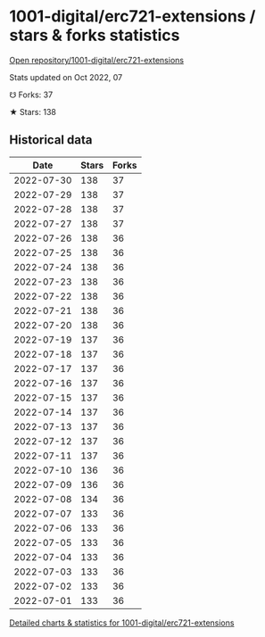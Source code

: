 # 1001-digital/erc721-extensions / stars & forks statistics

[Open repository/1001-digital/erc721-extensions](https://github.com/1001-digital/erc721-extensions)

Stats updated on Oct 2022, 07

☋ Forks: 37

★ Stars: 138

## Historical data
| Date | Stars | Forks |
|------|-------|-------|
| 2022-07-30 | 138 | 37 | 
| 2022-07-29 | 138 | 37 | 
| 2022-07-28 | 138 | 37 | 
| 2022-07-27 | 138 | 37 | 
| 2022-07-26 | 138 | 36 | 
| 2022-07-25 | 138 | 36 | 
| 2022-07-24 | 138 | 36 | 
| 2022-07-23 | 138 | 36 | 
| 2022-07-22 | 138 | 36 | 
| 2022-07-21 | 138 | 36 | 
| 2022-07-20 | 138 | 36 | 
| 2022-07-19 | 137 | 36 | 
| 2022-07-18 | 137 | 36 | 
| 2022-07-17 | 137 | 36 | 
| 2022-07-16 | 137 | 36 | 
| 2022-07-15 | 137 | 36 | 
| 2022-07-14 | 137 | 36 | 
| 2022-07-13 | 137 | 36 | 
| 2022-07-12 | 137 | 36 | 
| 2022-07-11 | 137 | 36 | 
| 2022-07-10 | 136 | 36 | 
| 2022-07-09 | 136 | 36 | 
| 2022-07-08 | 134 | 36 | 
| 2022-07-07 | 133 | 36 | 
| 2022-07-06 | 133 | 36 | 
| 2022-07-05 | 133 | 36 | 
| 2022-07-04 | 133 | 36 | 
| 2022-07-03 | 133 | 36 | 
| 2022-07-02 | 133 | 36 | 
| 2022-07-01 | 133 | 36 | 


[Detailed charts & statistics for 1001-digital/erc721-extensions](https://reviewgithub.com/rep/1001-digital/erc721-extensions)
